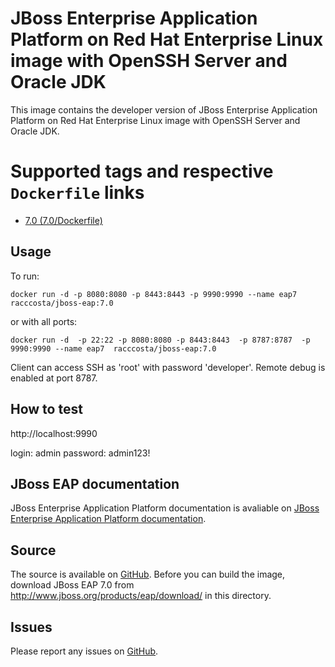 # JBoss Enterprise Application Platform on Red Hat Enterprise Linux image with OpenSSH Server and Oracle JDK

This image contains the developer version of JBoss Enterprise Application Platform on Red Hat Enterprise Linux image  with OpenSSH Server and Oracle JDK.


# Supported tags and respective `Dockerfile` links

-	[7.0 (7.0/Dockerfile)](https://github.com/racc-costa/dockerfiles/blob/master/jboss-eap/Dockerfile)

## Usage

To run:

	docker run -d -p 8080:8080 -p 8443:8443 -p 9990:9990 --name eap7 racccosta/jboss-eap:7.0

or with all ports:

	docker run -d  -p 22:22 -p 8080:8080 -p 8443:8443  -p 8787:8787  -p 9990:9990 --name eap7  racccosta/jboss-eap:7.0

Client can access SSH as 'root' with password 'developer'.
Remote debug is enabled at port 8787.

## How to test

http://localhost:9990

login: admin
password: admin123!

## JBoss EAP documentation

JBoss Enterprise Application Platform documentation is avaliable on [JBoss Enterprise Application Platform documentation](https://access.redhat.com/documentation/pt/red-hat-jboss-enterprise-application-platform/).

## Source

The source is available on [GitHub](https://github.com/racc-costa/dockerfiles/tree/master/jboss-eap).
Before you can build the image, download JBoss EAP 7.0 from http://www.jboss.org/products/eap/download/ in this directory.


## Issues

Please report any issues on [GitHub](https://github.com/racc-costa/dockerfiles/issues).
